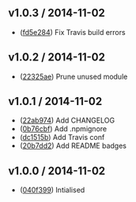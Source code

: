 ## v1.0.3 / 2014-11-02

 * ([fd5e284](https://github.com/tanem/grunt-ptor/commit/fd5e28446ebaaef0e495038ff3dcb9a2af962d25)) Fix Travis build errors

## v1.0.2 / 2014-11-02

 * ([22325ae](https://github.com/tanem/grunt-ptor/commit/22325ae1ee1f8882719787d7ff8e68f8b28a90a1)) Prune unused module

## v1.0.1 / 2014-11-02

 * ([22ab974](https://github.com/tanem/grunt-ptor/commit/22ab9742fcc8ac3cd6574345e28b4f3f16cc3e10)) Add CHANGELOG
 * ([0b76cbf](https://github.com/tanem/grunt-ptor/commit/0b76cbfa54a7fbb0917537b7bcc2fb80d28e0e7f)) Add .npmignore
 * ([dc1515b](https://github.com/tanem/grunt-ptor/commit/dc1515be534397e9bd5804b489704903d13e146c)) Add Travis conf
 * ([20b7dd2](https://github.com/tanem/grunt-ptor/commit/20b7dd2c70b86a65e4af00950866ce6cab035e33)) Add README badges

## v1.0.0 / 2014-11-02

 * ([040f399](https://github.com/tanem/grunt-ptor/commit/040f399d7d034b8c0b8b78bb7034085cf61f30d1)) Intialised